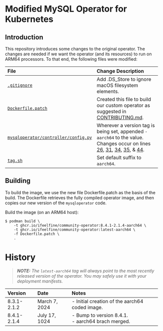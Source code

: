 # Modified MySQL Operator for Kubernetes

## Introduction

This repository introduces some changes to the original operator.
The changes are needed if we want the operator (and its resources) to run on ARM64 processors.
To that end, the following files were modified:

| File                | Change Description                    |
| :-                  | :-                                    |
| [`.gitignore`](/blob/aarch64/.gitignore) | Add .DS_Store to ignore macOS filesystem elements. |
| [`Dockerfile.patch`](/blob/aarch64/Dockerfile.patch)    | Created this file to build our custom operator as suggested in [CONTRIBUTING.md](/CONTRIBUTING.md). |
| [`mysqloperator/controller/config.py`](/blob/aarch64/mysqloperator/controller/config.py) | Wherever a version tag is being set, appended `-aarch64` to the value.<br>Changes occur on lines [26](/blob/aarch64/mysqloperator/controller/config.py#L26), [31](/blob/aarch64/mysqloperator/controller/config.py#L31), [34](/blob/aarch64/mysqloperator/controller/config.py#L34), [35](/blob/aarch64/mysqloperator/controller/config.py#L35), & [44](/blob/aarch64/mysqloperator/controller/config.py#L44). |
| [`tag.sh`](/blob/aarch64/tag.sh) | Set default suffix to `aarch64`.

## Building

To build the image, we use the new file Dockerfile.patch as the basis of the build.
The Dockerfile retrieves the fully compiled operator image, and then copies our new version of the `mysqloperator` code.

Build the image (on an ARM64 host):

```shell
$ podman build \
    -t ghcr.io/ifeelfine/community-operator:8.4.1-2.1.4-aarch64 \
    -t ghcr.io/ifeelfine/community-operator:latest-aarch64 \
    -f Dockerfile.patch \
    .

```

# History

> _**NOTE:** The _`latest-aarch64`_ tag will always point to the most recently released version of the operator._
> _You may safely use it with your deployment manifests._

| Version     | Date          | Notes                                               |
| :-          | :-            | :-                                                  |
| 8.3.1-2.1.2 | March 7, 2024 | - Initial creation of the aarch64 coded image.      |
| 8.4.1-2.1.4 | July 17, 1024 | - Bump to version 8.4.1.<br>- aarch64 brach merged. |
<!--
|             |               |                                                     |
|             |               |                                                     |
|             |               |                                                     |
|             |               |                                                     |
|             |               |                                                     |
|             |               |                                                     |
-->